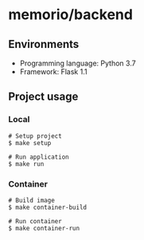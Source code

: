 # memorio/backend

## Environments
- Programming language: Python 3.7
- Framework: Flask 1.1

## Project usage
### Local
```
# Setup project
$ make setup

# Run application
$ make run
```

### Container
```
# Build image
$ make container-build

# Run container
$ make container-run
```